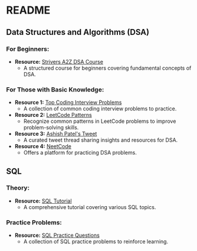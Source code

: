 # README

## Data Structures and Algorithms (DSA)

### For Beginners:

- **Resource:** [Strivers A2Z DSA Course](https://takeuforward.org/strivers-a2z-dsa-course/strivers-a2z-dsa-course-sheet-2)
  - A structured course for beginners covering fundamental concepts of DSA.

### For Those with Basic Knowledge:

- **Resource 1:** [Top Coding Interview Problems](https://takeuforward.org/interviews/strivers-sde-sheet-top-coding-interview-problems)
  - A collection of common coding interview problems to practice.
- **Resource 2:** [LeetCode Patterns](https://seanprashad.com/leetcode-patterns/)
  - Recognize common patterns in LeetCode problems to improve problem-solving skills.
- **Resource 3:** [Ashish Patel's Tweet](https://twitter.com/ashishps_1/status/1741317717213491503?t=MO5RcvBo2F_uleg08gDy-w&s=08)
  - A curated tweet thread sharing insights and resources for DSA.
- **Resource 4:** [NeetCode](https://neetcode.io/practice)
  - Offers a platform for practicing DSA problems.

## SQL

### Theory:

- **Resource:** [SQL Tutorial](https://datalemur.com/sql-tutorial)
  - A comprehensive tutorial covering various SQL topics.

### Practice Problems:

- **Resource:** [SQL Practice Questions](https://datalemur.com/questions?category=SQL)
  - A collection of SQL practice problems to reinforce learning.

